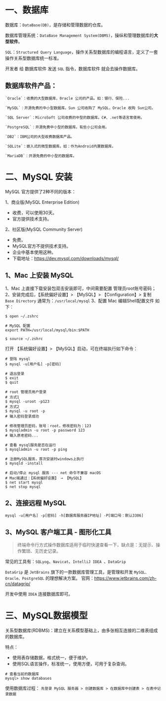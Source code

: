 # 一、数据库

数据库：`DataBase(DB)`，是存储和管理数据的仓库。

数据库管理系统：`DataBase Management System(DBMS)`，操纵和管理数据库的**大型软件**。

`SQL`：`Structured Query Language`，操作关系型数据库的编程语言，定义了一套操作关系型数据库统一标准。

开发者 给 数据库软件 发送 `SQL` 指令，数据库软件 就会去操作数据库。

## 数据库软件产品：

	`Oracle`：收费的大型数据库，0racle 公司的产品。如：银行、保险...
	
	`MySQL`：开源免费的中小型数据库。Sun 公司收购了 MySQL，Oracle 收购 Sun公司。
	
	`SQL Server`：MicroSoft 公司收费的中型的数据库。C#、.net等语言常使用。

	`PostgreSQL`：开源免费中小型的数据库。有些小公司会用。

	`DB2`：IBM公司的大型收费数据库产品。

	`SQLite`：嵌入式的微型数据库。如：作为Android内置数据库。

	`MariaDB`：开源免费的中小型的数据库。

# 二、MySQL 安装

MySQL 官方提供了2种不同的版本：

1、商业版(MySQL Enterprise Edition)
* 收费，可以使用30天。
* 官方提供技术支持。

2、社区版(MySQL Community Server)
* 免费。
* MySQL官方不提供技术支持。
* 企业中基本使用这种。
* 下载地址：<https://dev.mysql.com/downloads/mysql/>

## 1、Mac 上安装 MySQL
 
1、Mac 上直接下载安装包双击安装即可，中间需要配置 管理员root账号密码；
2、安装完成后，【系统偏好设置】> 【MySQL】> 【Configuration】> 复制 `Base Directory` 通常为：`/usr/local/mysql`
3、配置 Mac 编辑Shell配置文件 如下：

```shell
$ open ~/.zshrc

# MySQL 配置
export PATH=/usr/local/mysql/bin:$PATH

$ source ~/.zshrc
```

打开 【系统偏好设置】> 【MySQL】启动，可在终端执行如下命令：

```shell
# 登陆 mysql
$ mysql -u[用户名] -p[密码]

# 退出登录
$ exit
$ quit
```

```shell
# root 管理员用户登录
# 方式1
$ mysql -uroot -p123
# 方式2  
$ mysql -u root -p
# 输入密码登录成功

# 修改管理员密码，账号：root，修改密码为：123
$ mysqladmin -u root -p password 123
# 输入原老密码...
```

```shell
# 查看 mysql服务是否在运行
$ mysqladmin -u root -p ping

# 注册MySQL服务，首次安装时windows上执行
$ mysqld -install

# 启动/停止 mysql 服务 --- net 命令不兼容 macOS
# Mac端通过：【系统偏好设置】 → 【MySQL‌】
$ net start mysql
$ net stop mysql
```

## 2、连接远程 MySQL

```shell
mysql -u[用户名] -p[密码] -h[数据库服务器IP地址] -P[端口号：默认3306]
```

## 3、MySQL 客户端工具 - 图形化工具

> 终端命令行方式操作数据库适用于临时快速查看一下，缺点是：无提示、操作繁琐、无历史记录。

常见的工具有：`SQLyog`、`Navicat`、`IntelliJ IDEA `、`DataGrip`

`DataGrip` 是 `JetBrains` 旗下的一款数据库管理工具，是管理和开发 `MySQL、Oracle、PostgreSQL` 的理想解决方案。
官网：<https://www.jetbrains.com/zh-cn/datagrip/>

开发中使用 `IDEA` 连接数据库即可。

# 三、MySQL数据模型

关系型数据库(RDBMS)：建立在关系模型基础上，由多张相互连接的二维表组成的数据库。

特点：

* 使用表存储数据，格式统一，便于维护。
* 使用SQL语言操作，标准统一，使用方便，可用于复杂查询。

```shell
# 查看当前的数据库
mysql> show databases
```

使用数据库过程：
`先登录 MySQL 服务器 > 创建数据库 > 在数据库中创建表 > 在表中记录数据`